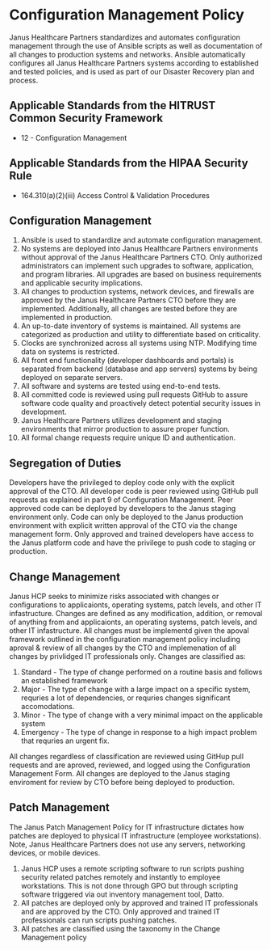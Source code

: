 # Configuration Management Policy

Janus Healthcare Partners standardizes and automates configuration management through the use of Ansible scripts as well as documentation of all changes to production systems and networks. Ansible automatically configures all Janus Healthcare Partners systems according to established and tested policies, and is used as part of our Disaster Recovery plan and process.

## Applicable Standards from the HITRUST Common Security Framework

* 12 - Configuration Management

## Applicable Standards from the HIPAA Security Rule

* 164.310(a)(2)(iii) Access Control & Validation Procedures

## Configuration Management

1. Ansible is used to standardize and automate configuration management.
2. No systems are deployed into Janus Healthcare Partners environments without approval of the Janus Healthcare Partners CTO.  Only authorized administrators can implement such upgrades to software, application, and program libraries.  All upgrades are based on business requirements and applicable security implications.
4. All changes to production systems, network devices, and firewalls are approved by the Janus Healthcare Partners CTO before they are implemented. Additionally, all changes are tested before they are implemented in production.
5. An up-to-date inventory of systems is maintained. All systems are categorized as production and utility to differentiate based on criticality.
6. Clocks are synchronized across all systems using NTP. Modifying time data on systems is restricted.
7. All front end functionality (developer dashboards and portals) is separated from backend (database and app servers) systems by being deployed on separate servers.
8. All software and systems are tested using end-to-end tests.
9. All committed code is reviewed using pull requests GitHub to assure software code quality and proactively detect potential security issues in development.
10. Janus Healthcare Partners utilizes development and staging environments that mirror production to assure proper function.
11. All formal change requests require unique ID and authentication.

## Segregation of Duties
Developers have the privileged to deploy code only with the explicit approval of the CTO.  All developer code is peer reviewed using GitHub pull requests as explained in part 9 of Configuration Management.  Peer approved code can be deployed by developers to the Janus staging environment only.  Code can only be deployed to the Janus production environment with explicit written approval of the CTO via the change management form.  Only approved and trained developers have access to the Janus platform code and have the privilege to push code to staging or production.

## Change Management
Janus HCP seeks to minimize risks associated with changes or configurations to applicaionts, operating systems, patch levels, and other IT infastructure.  Changes are defined as any modification, addition, or removal of anything from and applicaionts, an operating systems, patch levels, and other IT infastructure.  All changes must be implementd given the apoval framework outlined in the configuration management policy including aproval & review of all changes by the CTO and implemenation of all changes by privlidged IT professionals only.  Changes are classified as:

1. Standard - The type of change performed on a routine basis and follows an established framework
2. Major - The type of change with a large impact on a specific system, requries a lot of dependencies, or requries changes significant accomodations.
3. Minor - The type of change with a very minimal impact on the applicable system
4. Emergency - The type of change in response to a high impact problem that requries an urgent fix.

All changes regardless of classification are reviewed using GitHup pull requests and are aproved, reviewed, and logged using the Configuration Management Form.  All changes are deployed to the Janus staging enviroment for review by CTO before being deployed to production.

## Patch Management
The Janus Patch Management Policy for IT infrastructure dictates how patches are deployed to physical IT infrastructure (employee workstations).  Note, Janus Healthcare Partners does not use any servers, networking devices, or mobile devices.

1. Janus HCP uses a remote scripting software to run scripts pushing security related patches remotely and instantly to employee workstations.  This is not done through GPO but through scripting software triggered via out inventory management tool, Datto.
2. All patches are deployed only by approved and trained IT professionals and are approved by the CTO.  Only approved and trained IT professionals can run scripts pushing patches.
3. All patches are classified using the taxonomy in the Change Management policy


